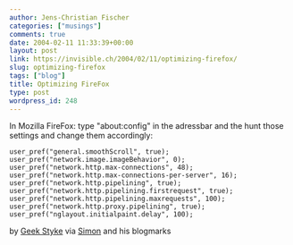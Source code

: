 ```yaml
---
author: Jens-Christian Fischer
categories: ["musings"]
comments: true
date: 2004-02-11 11:33:39+00:00
layout: post
link: https://invisible.ch/2004/02/11/optimizing-firefox/
slug: optimizing-firefox
tags: ["blog"]
title: Optimizing FireFox
type: post
wordpress_id: 248
---
```


In Mozilla FireFox: type "about:config" in the adressbar and the hunt those settings and change them accordingly:

`
user_pref("general.smoothScroll", true);
user_pref("network.image.imageBehavior", 0);
user_pref("network.http.max-connections", 48);
user_pref("network.http.max-connections-per-server", 16);
user_pref("network.http.pipelining", true);
user_pref("network.http.pipelining.firstrequest", true);
user_pref("network.http.pipelining.maxrequests", 100);
user_pref("network.http.proxy.pipelining", true);
user_pref("nglayout.initialpaint.delay", 100);
`

by [Geek Styke](https://www.farrokhi.net/blog/archives/000235.html) via [Simon](https://simon.incutio.com) and his blogmarks
